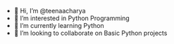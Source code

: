- 👋 Hi, I’m @teenaacharya
- 👀 I’m interested in Python Programming
- 🌱 I’m currently learning Python
- 💞️ I’m looking to collaborate on Basic Python projects

<!---
teenaacharya/teenaacharya is a ✨ special ✨ repository because its `README.md` (this file) appears on your GitHub profile.
You can click the Preview link to take a look at your changes.
--->
